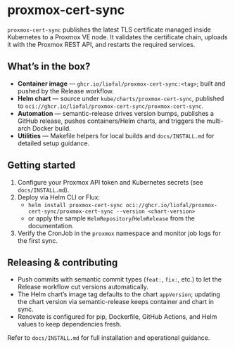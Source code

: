 # proxmox-cert-sync

`proxmox-cert-sync` publishes the latest TLS certificate managed inside Kubernetes to a Proxmox VE node. It validates the certificate chain, uploads it with the Proxmox REST API, and restarts the required services.

## What’s in the box?

- **Container image** — `ghcr.io/liofal/proxmox-cert-sync:<tag>`; built and pushed by the Release workflow.
- **Helm chart** — source under `kube/charts/proxmox-cert-sync`, published to `oci://ghcr.io/liofal/proxmox-cert-sync/proxmox-cert-sync`.
- **Automation** — semantic-release drives version bumps, publishes a GitHub release, pushes containers/Helm charts, and triggers the multi-arch Docker build.
- **Utilities** — Makefile helpers for local builds and `docs/INSTALL.md` for detailed setup guidance.

## Getting started

1. Configure your Proxmox API token and Kubernetes secrets (see `docs/INSTALL.md`).
2. Deploy via Helm CLI or Flux:
   - `helm install proxmox-cert-sync oci://ghcr.io/liofal/proxmox-cert-sync/proxmox-cert-sync --version <chart-version>`
   - or apply the sample `HelmRepository`/`HelmRelease` from the documentation.
3. Verify the CronJob in the `proxmox` namespace and monitor job logs for the first sync.

## Releasing & contributing

- Push commits with semantic commit types (`feat:`, `fix:`, etc.) to let the Release workflow cut versions automatically.
- The Helm chart’s image tag defaults to the chart `appVersion`; updating the chart version via semantic-release keeps container and chart in sync.
- Renovate is configured for pip, Dockerfile, GitHub Actions, and Helm values to keep dependencies fresh.

Refer to `docs/INSTALL.md` for full installation and operational guidance.
